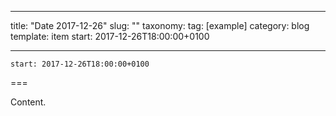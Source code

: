 
---
title: "Date 2017-12-26"
slug: ""
taxonomy:
tag: [example]
category: blog
template: item
start: 2017-12-26T18:00:00+0100

---

``start: 2017-12-26T18:00:00+0100``

===

Content.
